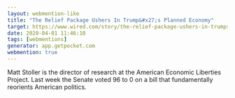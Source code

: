 ```yaml
---
layout: webmention-like
title: "The Relief Package Ushers In Trump&#x27;s Planned Economy"
target: https://www.wired.com/story/the-relief-package-ushers-in-trumps-planned-economy/
date: 2020-04-01 11:46:10
tags: [webmentions]
generator: app.getpocket.com
webmention: true
---
```


Matt Stoller is the director of research at the American Economic Liberties
Project. Last week the Senate voted 96 to 0 on a bill that fundamentally
reorients American politics.
